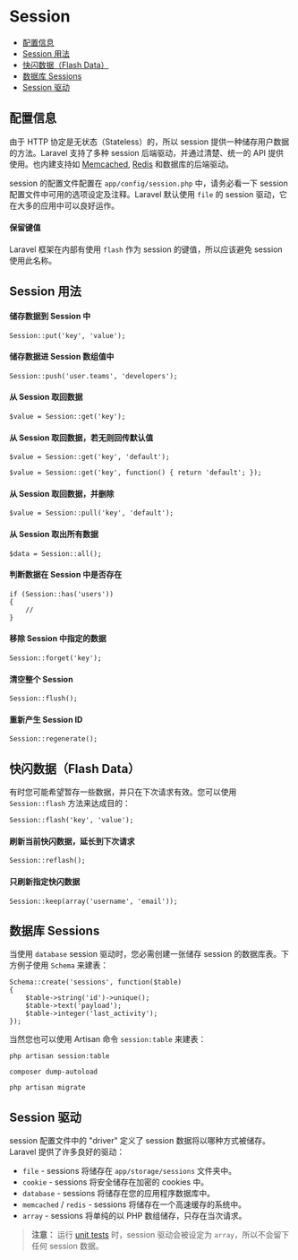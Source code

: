 # Session

- [配置信息](#configuration)
- [Session 用法](#session-usage)
- [快闪数据（Flash Data）](#flash-data)
- [数据库 Sessions](#database-sessions)
- [Session 驱动](#session-drivers)

<a name="configuration"></a>
## 配置信息

由于 HTTP 协定是无状态（Stateless）的，所以 session 提供一种储存用户数据的方法。Laravel 支持了多种 session 后端驱动，并通过清楚、统一的 API 提供使用。也内建支持如 [Memcached](http://memcached.org), [Redis](http://redis.io) 和数据库的后端驱动。

session 的配置文件配置在 `app/config/session.php` 中，请务必看一下 session 配置文件中可用的选项设定及注释。Laravel 默认使用 `file` 的 session 驱动，它在大多的应用中可以良好运作。

#### 保留键值

Laravel 框架在内部有使用 `flash` 作为 session 的键值，所以应该避免 session 使用此名称。


<a name="session-usage"></a>
## Session 用法

#### 储存数据到 Session 中

	Session::put('key', 'value');

#### 储存数据进 Session 数组值中

	Session::push('user.teams', 'developers');

#### 从 Session 取回数据

	$value = Session::get('key');

#### 从 Session 取回数据，若无则回传默认值

	$value = Session::get('key', 'default');

	$value = Session::get('key', function() { return 'default'; });

#### 从 Session 取回数据，并删除

	$value = Session::pull('key', 'default');

#### 从 Session 取出所有数据

	$data = Session::all();

#### 判断数据在 Session 中是否存在

	if (Session::has('users'))
	{
		//
	}

#### 移除 Session 中指定的数据

	Session::forget('key');

#### 清空整个 Session

	Session::flush();

#### 重新产生 Session ID

	Session::regenerate();

<a name="flash-data"></a>
## 快闪数据（Flash Data）

有时您可能希望暂存一些数据，并只在下次请求有效。您可以使用 `Session::flash` 方法来达成目的：

	Session::flash('key', 'value');

#### 刷新当前快闪数据，延长到下次请求

	Session::reflash();

#### 只刷新指定快闪数据

	Session::keep(array('username', 'email'));

<a name="database-sessions"></a>
## 数据库 Sessions

当使用 `database` session 驱动时，您必需创建一张储存 session 的数据库表。下方例子使用 `Schema` 来建表：

	Schema::create('sessions', function($table)
	{
		$table->string('id')->unique();
		$table->text('payload');
		$table->integer('last_activity');
	});

当然您也可以使用 Artisan 命令 `session:table` 来建表：

	php artisan session:table

	composer dump-autoload

	php artisan migrate

<a name="session-drivers"></a>
## Session 驱动

session 配置文件中的 "driver" 定义了 session 数据将以哪种方式被储存。Laravel 提供了许多良好的驱动：

- `file` - sessions 将储存在 `app/storage/sessions` 文件夹中。
- `cookie` - sessions 将安全储存在加密的 cookies 中。
- `database` - sessions 将储存在您的应用程序数据库中。
- `memcached` / `redis` - sessions 将储存在一个高速缓存的系统中。
- `array` - sessions 将单纯的以 PHP 数组储存，只存在当次请求。

> **注意：** 运行 [unit tests](/docs/testing) 时，session 驱动会被设定为 `array`，所以不会留下任何 session 数据。
